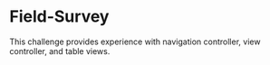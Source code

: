 # Field-Survey
This challenge provides experience with navigation controller, view controller, and table views. 
